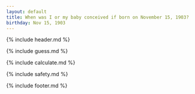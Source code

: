 ```yaml
---
layout: default
title: When was I or my baby conceived if born on November 15, 1903?
birthday: Nov 15, 1903
---
```


{% include header.md %}

{% include guess.md %}

{% include calculate.md %}

{% include safety.md %}

{% include footer.md %}



